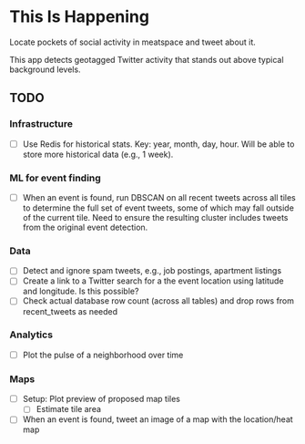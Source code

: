 # This Is Happening

Locate pockets of social activity in meatspace and tweet about it.

This app detects geotagged Twitter activity that stands out above typical background levels.

## TODO

### Infrastructure

- [ ] Use Redis for historical stats. Key: year, month, day, hour. Will be able to store more historical data (e.g., 1 week).

### ML for event finding

- [ ] When an event is found, run DBSCAN on all recent tweets across all tiles to determine the full set of event tweets, some of which may fall outside of the current tile. Need to ensure the resulting cluster includes tweets from the original event detection.

### Data

- [ ] Detect and ignore spam tweets, e.g., job postings, apartment listings
- [ ] Create a link to a Twitter search for a the event location using latitude and longitude. Is this possible?
- [ ] Check actual database row count (across all tables) and drop rows from recent_tweets as needed

### Analytics

- [ ] Plot the pulse of a neighborhood over time

### Maps

- [ ] Setup: Plot preview of proposed map tiles
  - [ ] Estimate tile area
- [ ] When an event is found, tweet an image of a map with the location/heat map
